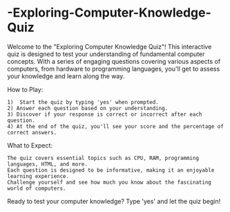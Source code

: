 # -Exploring-Computer-Knowledge-Quiz

Welcome to the "Exploring Computer Knowledge Quiz"! This interactive quiz is designed to test your understanding of fundamental computer concepts. With a series of engaging questions covering various aspects of computers, from hardware to programming languages, you'll get to assess your knowledge and learn along the way.


How to Play:

    1)  Start the quiz by typing 'yes' when prompted.
    2) Answer each question based on your understanding.
    3) Discover if your response is correct or incorrect after each question.
    4) At the end of the quiz, you'll see your score and the percentage of correct answers.

What to Expect:

    The quiz covers essential topics such as CPU, RAM, programming languages, HTML, and more.
    Each question is designed to be informative, making it an enjoyable learning experience.
    Challenge yourself and see how much you know about the fascinating world of computers.

Ready to test your computer knowledge? Type 'yes' and let the quiz begin!

